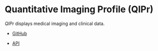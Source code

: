 # Quantitative Imaging Profile (QIPr)

_QIPr_ displays medical imaging and clinical data.

* [GitHub](https://github.com/ohsu-qin/qiprofile)

* [API](./build/doc/api/index.html)
